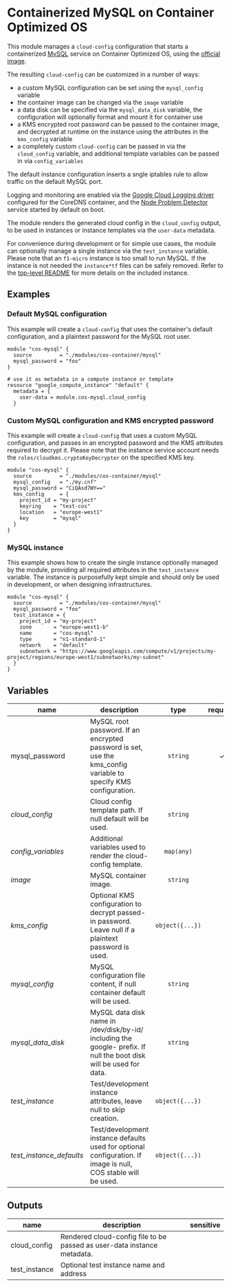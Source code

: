 # Containerized MySQL on Container Optimized OS

This module manages a `cloud-config` configuration that starts a containerized [MySQL](https://www.mysql.com/) service on Container Optimized OS, using the [official image](https://hub.docker.com/_/mysql).

The resulting `cloud-config` can be customized in a number of ways:

- a custom MySQL configuration can be set using the `mysql_config` variable
- the container image can be changed via the `image` variable
- a data disk can be specified via the `mysql_data_disk` variable, the configuration will optionally format and mount it for container use
- a KMS encrypted root password can be passed to the container image, and decrypted at runtime on the instance using the attributes in the `kms_config` variable
- a completely custom `cloud-config` can be passed in via the `cloud_config` variable, and additional template variables can be passed in via `config_variables`

The default instance configuration inserts a sngle iptables rule to allow traffic on the default MySQL port.

Logging and monitoring are enabled via the [Google Cloud Logging driver](https://docs.docker.com/config/containers/logging/gcplogs/) configured for the CoreDNS container, and the [Node Problem Detector](https://cloud.google.com/container-optimized-os/docs/how-to/monitoring) service started by default on boot.

The module renders the generated cloud config in the `cloud_config` output, to be used in instances or instance templates via the `user-data` metadata.

For convenience during development or for simple use cases, the module can optionally manage a single instance via the `test_instance` variable. Please note that an `f1-micro` instance is too small to run MySQL. If the instance is not needed the `instance*tf` files can be safely removed. Refer to the [top-level README](../README.md) for more details on the included instance.

## Examples

### Default MySQL configuration

This example will create a `cloud-config` that uses the container's default configuration, and a plaintext password for the MySQL root user.

```hcl
module "cos-mysql" {
  source         = "./modules/cos-container/mysql"
  mysql_password = "foo"
}

# use it as metadata in a compute instance or template
resource "google_compute_instance" "default" {
  metadata = {
    user-data = module.cos-mysql.cloud_config
  }
```

### Custom MySQL configuration and KMS encrypted password

This example will create a `cloud-config` that uses a custom MySQL configuration, and passes in an encrypted password and the KMS attributes required to decrypt it. Please note that the instance service account needs the `roles/cloudkms.cryptoKeyDecrypter` on the specified KMS key.

```hcl
module "cos-mysql" {
  source         = "./modules/cos-container/mysql"
  mysql_config   = "./my.cnf"
  mysql_password = "CiQAsd7WY=="
  kms_config     = {
    project_id = "my-project"
    keyring    = "test-cos"
    location   = "europe-west1"
    key        = "mysql"
  }
}
```

### MySQL instance

This example shows how to create the single instance optionally managed by the module, providing all required attributes in the `test_instance` variable. The instance is purposefully kept simple and should only be used in development, or when designing infrastructures.

```hcl
module "cos-mysql" {
  source         = "./modules/cos-container/mysql"
  mysql_password = "foo"
  test_instance = {
    project_id = "my-project"
    zone       = "europe-west1-b"
    name       = "cos-mysql"
    type       = "n1-standard-1"
    network    = "default"
    subnetwork = "https://www.googleapis.com/compute/v1/projects/my-project/regions/europe-west1/subnetworks/my-subnet"
  }
}
```

<!-- BEGIN TFDOC -->
## Variables

| name | description | type | required | default |
|---|---|:---: |:---:|:---:|
| mysql_password | MySQL root password. If an encrypted password is set, use the kms_config variable to specify KMS configuration. | <code title="">string</code> | ✓ |  |
| *cloud_config* | Cloud config template path. If null default will be used. | <code title="">string</code> |  | <code title="">null</code> |
| *config_variables* | Additional variables used to render the cloud-config template. | <code title="map&#40;any&#41;">map(any)</code> |  | <code title="">{}</code> |
| *image* | MySQL container image. | <code title="">string</code> |  | <code title="">mysql:5.7</code> |
| *kms_config* | Optional KMS configuration to decrypt passed-in password. Leave null if a plaintext password is used. | <code title="object&#40;&#123;&#10;project_id &#61; string&#10;keyring    &#61; string&#10;location   &#61; string&#10;key        &#61; string&#10;&#125;&#41;">object({...})</code> |  | <code title="">null</code> |
| *mysql_config* | MySQL configuration file content, if null container default will be used. | <code title="">string</code> |  | <code title="">null</code> |
| *mysql_data_disk* | MySQL data disk name in /dev/disk/by-id/ including the google- prefix. If null the boot disk will be used for data. | <code title="">string</code> |  | <code title="">null</code> |
| *test_instance* | Test/development instance attributes, leave null to skip creation. | <code title="object&#40;&#123;&#10;project_id &#61; string&#10;zone       &#61; string&#10;name       &#61; string&#10;type &#61; string&#10;network    &#61; string&#10;subnetwork &#61; string&#10;&#125;&#41;">object({...})</code> |  | <code title="">null</code> |
| *test_instance_defaults* | Test/development instance defaults used for optional configuration. If image is null, COS stable will be used. | <code title="object&#40;&#123;&#10;disks &#61; map&#40;object&#40;&#123;&#10;read_only &#61; bool&#10;size      &#61; number&#10;&#125;&#41;&#41;&#10;image                 &#61; string&#10;metadata              &#61; map&#40;string&#41;&#10;nat                   &#61; bool&#10;service_account_roles &#61; list&#40;string&#41;&#10;tags                  &#61; list&#40;string&#41;&#10;&#125;&#41;">object({...})</code> |  | <code title="&#123;&#10;disks    &#61; &#123;&#125;&#10;image    &#61; null&#10;metadata &#61; &#123;&#125;&#10;nat      &#61; false&#10;service_account_roles &#61; &#91;&#10;&#34;roles&#47;logging.logWriter&#34;,&#10;&#34;roles&#47;monitoring.metricWriter&#34;&#10;&#93;&#10;tags &#61; &#91;&#34;ssh&#34;&#93;&#10;&#125;">...</code> |

## Outputs

| name | description | sensitive |
|---|---|:---:|
| cloud_config | Rendered cloud-config file to be passed as user-data instance metadata. |  |
| test_instance | Optional test instance name and address |  |
<!-- END TFDOC -->
